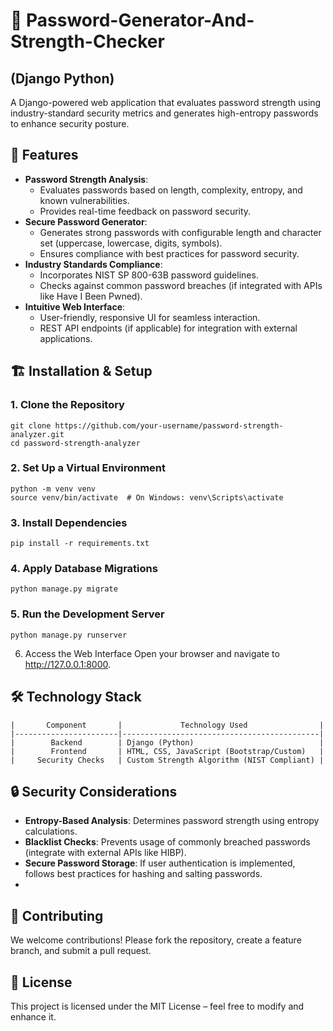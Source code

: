 # 🔐 Password-Generator-And-Strength-Checker
## (Django Python)
A Django-powered web application that evaluates password strength using industry-standard security metrics and generates high-entropy passwords to enhance security posture.

## 🚀 Features
- **Password Strength Analysis**:
  * Evaluates passwords based on length, complexity, entropy, and known vulnerabilities.
  * Provides real-time feedback on password security.
- **Secure Password Generator**:
  * Generates strong passwords with configurable length and character set (uppercase, lowercase, digits, symbols).
  * Ensures compliance with best practices for password security.
- **Industry Standards Compliance**:
  * Incorporates NIST SP 800-63B password guidelines.
  * Checks against common password breaches (if integrated with APIs like Have I Been Pwned).
- **Intuitive Web Interface**:
  * User-friendly, responsive UI for seamless interaction.
  * REST API endpoints (if applicable) for integration with external applications.

## 🏗️ Installation & Setup
### 1. Clone the Repository
    git clone https://github.com/your-username/password-strength-analyzer.git
    cd password-strength-analyzer
### 2. Set Up a Virtual Environment
    python -m venv venv
    source venv/bin/activate  # On Windows: venv\Scripts\activate
### 3. Install Dependencies
    pip install -r requirements.txt
### 4. Apply Database Migrations
    python manage.py migrate
### 5. Run the Development Server
    python manage.py runserver
 6. Access the Web Interface
    Open your browser and navigate to http://127.0.0.1:8000.

## 🛠️ Technology Stack
```
|       Component       |             Technology Used                |
|-----------------------|--------------------------------------------|
|        Backend        | Django (Python)                            |
|        Frontend       | HTML, CSS, JavaScript (Bootstrap/Custom)   |
|     Security Checks   | Custom Strength Algorithm (NIST Compliant) |

```
## 🔒 Security Considerations
- **Entropy-Based Analysis**: Determines password strength using entropy calculations.
- **Blacklist Checks**: Prevents usage of commonly breached passwords (integrate with external APIs like HIBP).
- **Secure Password Storage**: If user authentication is implemented, follows best practices for hashing and salting passwords.
- 
##  🤝 Contributing
We welcome contributions! Please fork the repository, create a feature branch, and submit a pull request.

## 📜 License
This project is licensed under the MIT License – feel free to modify and enhance it.
